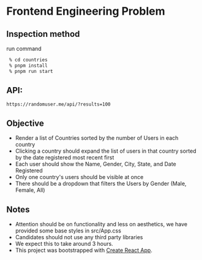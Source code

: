 # Frontend Engineering Problem

## Inspection method

run command
```sh
 % cd countries
 % pnpm install
 % pnpm run start
```

## API:
```
https://randomuser.me/api/?results=100
```

## Objective
- Render a list of Countries sorted by the number of Users in each country
- Clicking a country should expand the list of users in that country sorted by the date registered most recent first
- Each user should show the Name, Gender, City, State, and Date Registered
- Only one country's users should be visible at once
- There should be a dropdown that filters the Users by Gender (Male, Female, All)
## Notes
- Attention should be on functionality and less on aesthetics, we have provided some base styles in src/App.css
- Candidates should not use any third party libraries
- We expect this to take around 3 hours.
- This project was bootstrapped with [Create React App](https://github.com/facebook/create-react-app).

